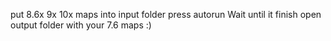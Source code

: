 put 8.6x 9x 10x maps into input folder
press autorun 
Wait until it finish
open output folder with your 7.6 maps :)
